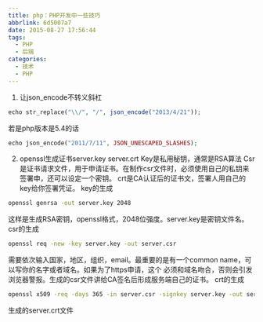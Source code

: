 ```yaml
---
title: php：PHP开发中一些技巧
abbrlink: 6d5007a7
date: 2015-08-27 17:56:44
tags:
  - PHP
  - 后端
categories:
  - 技术
  - PHP
---
```

1. 让json_encode不转义斜杠

``` php
echo str_replace("\\/", "/", json_encode("2013/4/21"));
```
若是php版本是5.4的话
``` php
echo json_encode("2011/7/11", JSON_UNESCAPED_SLASHES);
```
2. openssl生成证书server.key server.crt
Key是私用秘钥，通常是RSA算法
Csr是证书请求文件，用于申请证书。在制作csr文件时，必须使用自己的私钥来签署申，还可以设定一个密钥。
crt是CA认证后的证书文，签署人用自己的key给你签署凭证。
key的生成
``` bash
openssl genrsa -out server.key 2048
```
这样是生成RSA密钥，openssl格式，2048位强度。server.key是密钥文件名。
csr的生成
``` bash
openssl req -new -key server.key -out server.csr
```
需要依次输入国家，地区，组织，email。最重要的是有一个common name，可以写你的名字或者域名。如果为了https申请，这个
必须和域名吻合，否则会引发浏览器警报。生成的csr文件讲给CA签名后形成服务端自己的证书。
crt的生成
``` bash
openssl x509 -req -days 365 -in server.csr -signkey server.key -out server.crt
```
生成的server.crt文件